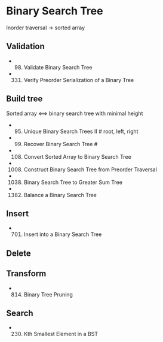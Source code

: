 # Binary Search Tree
Inorder traversal -> sorted array


## Validation
- 98. Validate Binary Search Tree      
- 331. Verify Preorder Serialization of a Binary Tree
 

## Build tree
Sorted array <==> binary search tree with minimal height

- 95. Unique Binary Search Trees II             # root, left, right
- 99. Recover Binary Search Tree                # 
- 108. Convert Sorted Array to Binary Search Tree
- 1008. Construct Binary Search Tree from Preorder Traversal
- 1038. Binary Search Tree to Greater Sum Tree
- 1382. Balance a Binary Search Tree


## Insert
- 701. Insert into a Binary Search Tree

## Delete


## Transform
- 814. Binary Tree Pruning


## Search
- 230. Kth Smallest Element in a BST